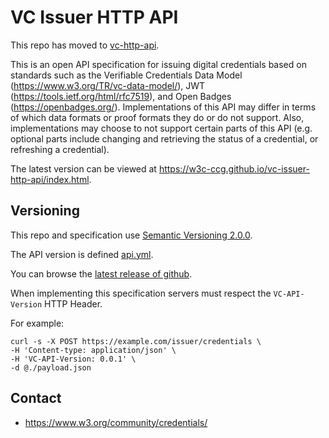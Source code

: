 # VC Issuer HTTP API

This repo has moved to [vc-http-api](https://github.com/w3c-ccg/vc-http-api).

This is an open API specification for issuing digital credentials based on standards such as the Verifiable Credentials Data Model (https://www.w3.org/TR/vc-data-model/), JWT (https://tools.ietf.org/html/rfc7519), and Open Badges (https://openbadges.org/). Implementations of this API may differ in terms of which data formats or proof formats they do or do not support. Also, implementations may choose to not support certain parts of this API (e.g. optional parts include changing and retrieving the status of a credential, or refreshing a credential).

The latest version can be viewed at https://w3c-ccg.github.io/vc-issuer-http-api/index.html.

## Versioning

This repo and specification use [Semantic Versioning 2.0.0](https://semver.org/#semantic-versioning-200).

The API version is defined [api.yml](./api.yml).

You can browse the [latest release of github](https://github.com/w3c-ccg/vc-issuer-http-api/releases).

When implementing this specification servers must respect the `VC-API-Version` HTTP Header. 

For example:

```
curl -s -X POST https://example.com/issuer/credentials \
-H 'Content-type: application/json' \
-H 'VC-API-Version: 0.0.1' \
-d @./payload.json  
```

## Contact

* https://www.w3.org/community/credentials/
